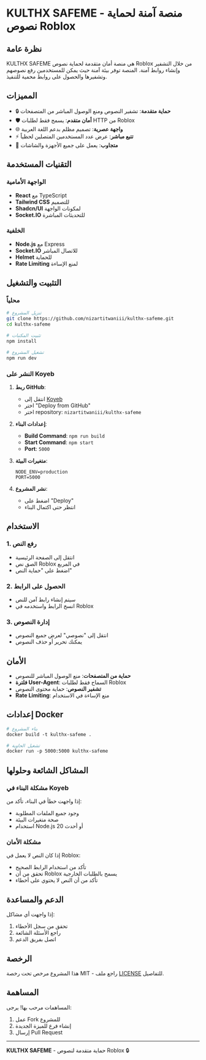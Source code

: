 # KULTHX SAFEME - منصة آمنة لحماية نصوص Roblox

## نظرة عامة

KULTHX SAFEME هي منصة أمان متقدمة لحماية نصوص Roblox من خلال التشفير وإنشاء روابط آمنة. المنصة توفر بيئة آمنة حيث يمكن للمستخدمين رفع نصوصهم وتشفيرها والحصول على روابط محمية للتنفيذ.

## المميزات

- 🔒 **حماية متقدمة**: تشفير النصوص ومنع الوصول المباشر من المتصفحات
- 🛡️ **أمان متقدم**: يسمح فقط لطلبات HTTP من Roblox
- 🌐 **واجهة عصرية**: تصميم مظلم بدعم اللغة العربية
- ⚡ **تتبع مباشر**: عرض عدد المستخدمين المتصلين لحظياً
- 📱 **متجاوب**: يعمل على جميع الأجهزة والشاشات

## التقنيات المستخدمة

### الواجهة الأمامية
- **React** مع TypeScript
- **Tailwind CSS** للتصميم
- **Shadcn/UI** لمكونات الواجهة
- **Socket.IO** للتحديثات المباشرة

### الخلفية
- **Node.js** مع Express
- **Socket.IO** للاتصال المباشر
- **Helmet** للحماية
- **Rate Limiting** لمنع الإساءة

## التثبيت والتشغيل

### محلياً
```bash
# تنزيل المشروع
git clone https://github.com/nizartitwaniii/kulthx-safeme.git
cd kulthx-safeme

# تثبيت المكتبات
npm install

# تشغيل المشروع
npm run dev
```

### النشر على Koyeb

1. **ربط GitHub**:
   - انتقل إلى [Koyeb](https://app.koyeb.com)
   - اختر "Deploy from GitHub"
   - اختر repository: `nizartitwaniii/kulthx-safeme`

2. **إعدادات البناء**:
   - **Build Command**: `npm run build`
   - **Start Command**: `npm start`
   - **Port**: `5000`

3. **متغيرات البيئة**:
   ```
   NODE_ENV=production
   PORT=5000
   ```

4. **نشر المشروع**:
   - اضغط على "Deploy"
   - انتظر حتى اكتمال البناء

## الاستخدام

### 1. رفع النص
- انتقل إلى الصفحة الرئيسية
- الصق نص Roblox في المربع
- اضغط على "حماية النص"

### 2. الحصول على الرابط
- سيتم إنشاء رابط آمن للنص
- انسخ الرابط واستخدمه في Roblox

### 3. إدارة النصوص
- انتقل إلى "نصوصي" لعرض جميع النصوص
- يمكنك تحرير أو حذف النصوص

## الأمان

- **حماية من المتصفحات**: منع الوصول المباشر للنصوص
- **فلترة User-Agent**: السماح فقط لطلبات Roblox
- **تشفير النصوص**: حماية محتوى النصوص
- **Rate Limiting**: منع الإساءة في الاستخدام

## إعدادات Docker

```dockerfile
# بناء المشروع
docker build -t kulthx-safeme .

# تشغيل الحاوية
docker run -p 5000:5000 kulthx-safeme
```

## المشاكل الشائعة وحلولها

### مشكلة البناء في Koyeb
إذا واجهت خطأ في البناء، تأكد من:
- وجود جميع الملفات المطلوبة
- صحة متغيرات البيئة
- استخدام Node.js 20 أو أحدث

### مشكلة الأمان
إذا كان النص لا يعمل في Roblox:
- تأكد من استخدام الرابط الصحيح
- تحقق من أن Roblox يسمح بالطلبات الخارجية
- تأكد من أن النص لا يحتوي على أخطاء

## الدعم والمساعدة

إذا واجهت أي مشاكل:
1. تحقق من سجل الأخطاء
2. راجع الأسئلة الشائعة
3. اتصل بفريق الدعم

## الرخصة

هذا المشروع مرخص تحت رخصة MIT - راجع ملف [LICENSE](LICENSE) للتفاصيل.

## المساهمة

المساهمات مرحب بها! يرجى:
1. عمل Fork للمشروع
2. إنشاء فرع للميزة الجديدة
3. إرسال Pull Request

---

**KULTHX SAFEME** - حماية متقدمة لنصوص Roblox 🔒